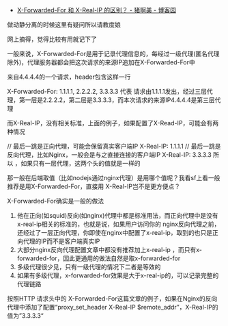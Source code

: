 
* [X-Forwarded-For 和 X-Real-IP 的区别？ - 猪啊美 - 博客园 ](http://www.cnblogs.com/mypath/articles/5239687.html)

做动静分离的时候这里有疑问所以请教度娘

网上摘得，觉得比较有用就记下了

一般来说，X-Forwarded-For是用于记录代理信息的，每经过一级代理(匿名代理除外)，代理服务器都会把这次请求的来源IP追加在X-Forwarded-For中

来自4.4.4.4的一个请求，header包含这样一行

X-Forwarded-For: 1.1.1.1, 2.2.2.2, 3.3.3.3
代表 请求由1.1.1.1发出，经过三层代理，第一层是2.2.2.2，第二层是3.3.3.3，而本次请求的来源IP4.4.4.4是第三层代理

而X-Real-IP，没有相关标准，上面的例子，如果配置了X-Read-IP，可能会有两种情况

// 最后一跳是正向代理，可能会保留真实客户端IP
X-Real-IP: 1.1.1.1
// 最后一跳是反向代理，比如Nginx，一般会是与之直接连接的客户端IP
X-Real-IP: 3.3.3.3
所以 ，如果只有一层代理，这两个头的值就是一样的

那一般在后端取值（比如nodejs通过nginx代理）是用哪个值呢？我看sf上看一般推荐是用X-Forwarded-For，直接用 X-Real-IP岂不是更方便点？

X-Forwarded-For确实是一般的做法
1. 他在正向(如squid)反向(如nginx)代理中都是标准用法，而正向代理中是没有x-real-ip相关的标准的，也就是说，如果用户访问你的 nginx反向代理之前，还经过了一层正向代理，你即使在nginx中配置了x-real-ip，取到的也只是正向代理的IP而不是客户端真实IP
2. 大部分nginx反向代理配置文章中都没有推荐加上x-real-ip ，而只有x-forwarded-for，因此更通用的做法自然是取x-forwarded-for
3. 多级代理很少见，只有一级代理的情况下二者是等效的
4. 如果有多级代理，x-forwarded-for效果是大于x-real-ip的，可以记录完整的代理链路

按照HTTP 请求头中的 X-Forwarded-For这篇文章的例子，如果在Nginx的反向代理中添加了配置“proxy_set_header X-Real-IP $remote_addr”，X-Real-IP的值为”3.3.3.3“
